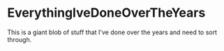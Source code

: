 EverythingIveDoneOverTheYears
=============================

This is a giant blob of stuff that I've done over the years and need to sort through.